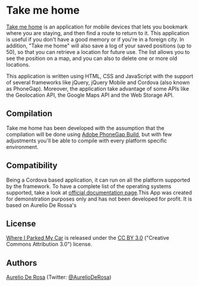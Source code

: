 # Take me home #
[Take me home](https://github.com/AideenITGirls2014/Take-me-home) is an application for mobile devices that lets you bookmark where you are staying, and then find a route to return to it. This application is useful if you don't have a good memory or if you're in a foreign city. In addition, "Take me home" will also save a log of your saved positions (up to 50), so that you can retrieve a location for future use. The list allows you to see the position on a map, and you can also to delete one or more old locations.

This application is written using HTML, CSS and JavaScript with the support of several frameworks like jQuery, jQuery Mobile and Cordova (also known as PhoneGap). Moreover, the application take advantage of some APIs like the Geolocation API, the Google Maps API and the Web Storage API.

## Compilation ##
Take me home has been developed with the assumption that the compilation will be done using [Adobe PhoneGap Build](http://build.phonegap.com/), but with few adjustments you'll be able to compile with every platform specific environment.

## Compatibility ##
Being a Cordova based application, it can run on all the platform supported by the framework. To have a complete list of the operating systems supported, take a look at [official documentation page](http://phonegap.com/about/feature).This App was created for demonstration purposes only and has not been developed for profit. It is based on Aurelio De Rossa's 

## License ##
[Where I Parked My Car](https://github.com/AurelioDeRosa/Where-I-Parked-My-Car) is released under the [CC BY 3.0](http://creativecommons.org/licenses/by/3.0/) ("Creative Commons Attribution 3.0") license.

## Authors ##
[Aurelio De Rosa](http://www.audero.it) (Twitter: [@AurelioDeRosa](https://twitter.com/AurelioDeRosa))